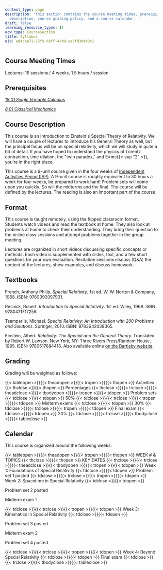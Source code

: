 ```yaml
---
content_type: page
description: 'This section contains the course meeting times, prerequisites, course
  description, course grading policy, and a course calendar.  '
draft: false
learning_resource_types: []
ocw_type: CourseSection
title: Syllabus
uid: e04cea71-25f9-deff-4db9-ce3fd30d40c1
---
```

## Course Meeting Times

Lectures: 19 sessions / 4 weeks, 1.5 hours / session

## Prerequisites

[_18.01 Single Variable Calculus_](/courses/18-01sc-single-variable-calculus-fall-2010)

[_8.01 Classical Mechanics_](/courses/8-01sc-classical-mechanics-fall-2016)

## Course Description

This course is an introduction to Einstein's Special Theory of Relativity. We will have a couple of lectures to introduce his General Theory as well, but the principal focus will be on special relativity, which we will study in quite a bit of detail. If you have hoped to understand the physics of Lorentz contraction, time dilation, the "twin paradox," and E=mc{{< sup "2" >}}, you're in the right place.

This course is a 9-unit course given in the four weeks of [Independent Activities Period (IAP)](https://web.mit.edu/iap/). A 9-unit course is roughly equivalent to 30 hours a week for four weeks, be prepared to work hard! Problem sets will come upon you quickly. So will the midterms and the final. The course will be defined by the lectures. The reading is also an important part of the course.

## Format

This course is taught remotely, using the flipped classroom format. Students watch videos and read the textbook at home. They also look at problems at home to check their understanding. They bring their question to the online class sessions and attempt problems together in the group meeting.

Lectures are organized in short videos discussing specific concepts or methods. Each video is supplemented with slides, text, and a few short questions for your own evaluation. Recitation sessions discuss (Q&A) the content of the lectures, show examples, and discuss homework.

## Textbooks

French, Anthony Philip. _Special Relativity_. 1st ed. W. W. Norton & Company, 1968. ISBN: 9780393097931.

Resnick, Robert. _Introduction to Special Relativity_. 1st ed. Wiley, 1968. ISBN: 9780471717256.

Tsamparlis, Michael. _Special Relativity: An Introduction with 200 Problems and Solutions_. Springer, 2010. ISBN: 9783642038365.

Einstein, Albert. _Relativity: The Special and the General Theory._ Translated by Robert W. Lawson. New York, NY: Three Rivers Press/Random House, 1995. ISBN: 9780517884416. Also available online [on the Bartleby website](http://www.bartleby.com/173/).

## Grading

Grading will be weighted as follows:

{{< tableopen >}}{{< theadopen >}}{{< tropen >}}{{< thopen >}}
Activities
{{< thclose >}}{{< thopen >}}
Percentages
{{< thclose >}}{{< trclose >}}{{< theadclose >}}{{< tbodyopen >}}{{< tropen >}}{{< tdopen >}}
Problem sets
{{< tdclose >}}{{< tdopen >}}
50%
{{< tdclose >}}{{< trclose >}}{{< tropen >}}{{< tdopen >}}
Midterm exams
{{< tdclose >}}{{< tdopen >}}
30%
{{< tdclose >}}{{< trclose >}}{{< tropen >}}{{< tdopen >}}
Final exam
{{< tdclose >}}{{< tdopen >}}
20%
{{< tdclose >}}{{< trclose >}}{{< tbodyclose >}}{{< tableclose >}}

## Calendar

This course is organized around the following weeks:

{{< tableopen >}}{{< theadopen >}}{{< tropen >}}{{< thopen >}}
WEEK # & TOPICS
{{< thclose >}}{{< thopen >}}
KEY DATES
{{< thclose >}}{{< trclose >}}{{< theadclose >}}{{< tbodyopen >}}{{< tropen >}}{{< tdopen >}}
Week 1: Foundations of Special Relativity
{{< tdclose >}}{{< tdopen >}}
Problem set 1 posted
{{< tdclose >}}{{< trclose >}}{{< tropen >}}{{< tdopen >}}
Week 2: Spacetime in Special Relativity
{{< tdclose >}}{{< tdopen >}}

Problem set 2 posted

Midterm exam 1

{{< tdclose >}}{{< trclose >}}{{< tropen >}}{{< tdopen >}}
Week 3: Kinematics in Special Relativity
{{< tdclose >}}{{< tdopen >}}

Problem set 3 posted

Midterm exam 2

Problem set 4 posted

{{< tdclose >}}{{< trclose >}}{{< tropen >}}{{< tdopen >}}
Week 4: Beyond Special Relativity
{{< tdclose >}}{{< tdopen >}}
Final exam
{{< tdclose >}}{{< trclose >}}{{< tbodyclose >}}{{< tableclose >}}